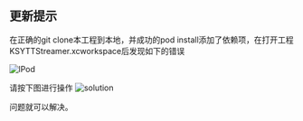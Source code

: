 ## 更新提示
在正确的git clone本工程到本地，并成功的pod install添加了依赖项，在打开工程KSYTTStreamer.xcworkspace后发现如下的错误

![lPod](https://raw.githubusercontent.com/wiki/ksvc/KSYDiversityLive_iOS/images/fu/podsBug.png)

请按下图进行操作
![solution](https://raw.githubusercontent.com/wiki/ksvc/KSYDiversityLive_iOS/images/fu/fixFunction.png)

问题就可以解决。
